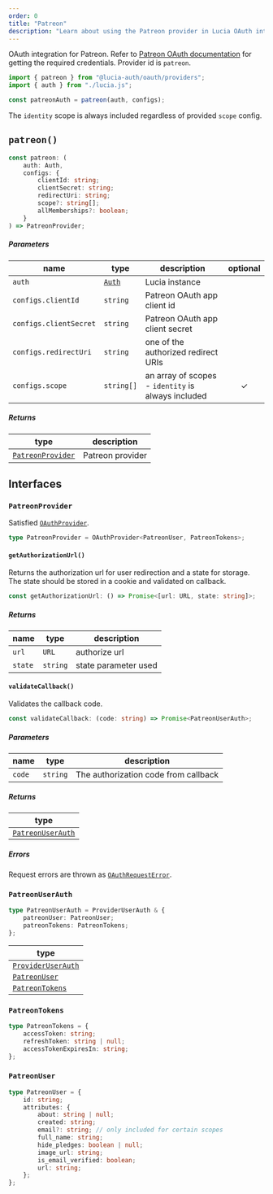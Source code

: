 ```yaml
---
order: 0
title: "Patreon"
description: "Learn about using the Patreon provider in Lucia OAuth integration"
---
```


OAuth integration for Patreon. Refer to [Patreon OAuth documentation](https://docs.patreon.com/#clients-and-api-keys) for getting the required credentials. Provider id is `patreon`.

```ts
import { patreon } from "@lucia-auth/oauth/providers";
import { auth } from "./lucia.js";

const patreonAuth = patreon(auth, configs);
```

The `identity` scope is always included regardless of provided `scope` config.

## `patreon()`

```ts
const patreon: (
	auth: Auth,
	configs: {
		clientId: string;
		clientSecret: string;
		redirectUri: string;
		scope?: string[];
		allMemberships?: boolean;
	}
) => PatreonProvider;
```

##### Parameters

| name                   | type                                       | description                                        | optional |
| ---------------------- | ------------------------------------------ | -------------------------------------------------- | :------: |
| `auth`                 | [`Auth`](/reference/lucia/interfaces/auth) | Lucia instance                                     |          |
| `configs.clientId`     | `string`                                   | Patreon OAuth app client id                        |          |
| `configs.clientSecret` | `string`                                   | Patreon OAuth app client secret                    |          |
| `configs.redirectUri`  | `string`                                   | one of the authorized redirect URIs                |          |
| `configs.scope`        | `string[]`                                 | an array of scopes - `identity` is always included |    ✓     |

##### Returns

| type                                  | description      |
| ------------------------------------- | ---------------- |
| [`PatreonProvider`](#patreonprovider) | Patreon provider |

## Interfaces

### `PatreonProvider`

Satisfied [`OAuthProvider`](/reference/oauth/interfaces#oauthprovider).

```ts
type PatreonProvider = OAuthProvider<PatreonUser, PatreonTokens>;
```

#### `getAuthorizationUrl()`

Returns the authorization url for user redirection and a state for storage. The state should be stored in a cookie and validated on callback.

```ts
const getAuthorizationUrl: () => Promise<[url: URL, state: string]>;
```

##### Returns

| name    | type     | description          |
| ------- | -------- | -------------------- |
| `url`   | `URL`    | authorize url        |
| `state` | `string` | state parameter used |

#### `validateCallback()`

Validates the callback code.

```ts
const validateCallback: (code: string) => Promise<PatreonUserAuth>;
```

##### Parameters

| name   | type     | description                          |
| ------ | -------- | ------------------------------------ |
| `code` | `string` | The authorization code from callback |

##### Returns

| type                                  |
| ------------------------------------- |
| [`PatreonUserAuth`](#patreonuserauth) |

##### Errors

Request errors are thrown as [`OAuthRequestError`](/reference/oauth/interfaces#oauthrequesterror).

### `PatreonUserAuth`

```ts
type PatreonUserAuth = ProviderUserAuth & {
	patreonUser: PatreonUser;
	patreonTokens: PatreonTokens;
};
```

| type                                                               |
| ------------------------------------------------------------------ |
| [`ProviderUserAuth`](/reference/oauth/interfaces#provideruserauth) |
| [`PatreonUser`](#patreonuser)                                      |
| [`PatreonTokens`](#patreontokens)                                  |

### `PatreonTokens`

```ts
type PatreonTokens = {
	accessToken: string;
	refreshToken: string | null;
	accessTokenExpiresIn: string;
};
```

### `PatreonUser`

```ts
type PatreonUser = {
	id: string;
	attributes: {
		about: string | null;
		created: string;
		email?: string; // only included for certain scopes
		full_name: string;
		hide_pledges: boolean | null;
		image_url: string;
		is_email_verified: boolean;
		url: string;
	};
};
```
